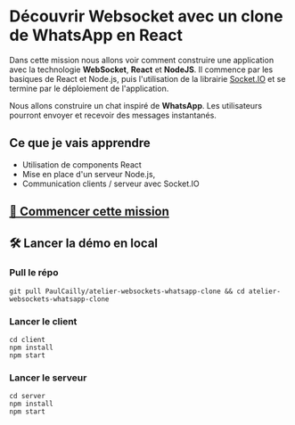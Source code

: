 # Découvrir Websocket avec un clone de WhatsApp en React

Dans cette mission nous allons voir comment construire une application avec la technologie **WebSocket**, **React** et **NodeJS**. Il commence par les basiques de React et Node.js, puis l'utilisation de la librairie [Socket.IO](https://github.com/socketio/socket.io) et se termine par le déploiement de l'application.

Nous allons construire un chat inspiré de **WhatsApp**. Les utilisateurs pourront envoyer et recevoir des messages instantanés.

## Ce que je vais apprendre

-   Utilisation de components React
-   Mise en place d'un serveur Node.js,
-   Communication clients / serveur avec Socket.IO

## [🚀 Commencer cette mission](https://unspace.io/websockets-whatsapp-clone)

## 🛠 Lancer la démo en local

### Pull le répo
```
git pull PaulCailly/atelier-websockets-whatsapp-clone && cd atelier-websockets-whatsapp-clone
```

### Lancer le client
```
cd client
npm install
npm start
```

### Lancer le serveur
```
cd server
npm install
npm start
```
